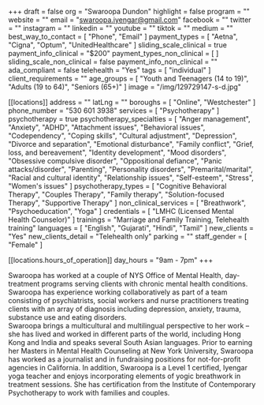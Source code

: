 +++
draft = false
org = "Swaroopa Dundon"
highlight = false
program = ""
website = ""
email = "swaroopa.iyengar@gmail.com"
facebook = ""
twitter = ""
instagram = ""
linkedin = ""
youtube = ""
tiktok = ""
medium = ""
best_way_to_contact = [ "Phone", "Email" ]
payment_types = [ "Aetna", "Cigna", "Optum", "UnitedHealthcare" ]
sliding_scale_clinical = true
payment_info_clinical = "$200"
payment_types_non_clinical = [ ]
sliding_scale_non_clinical = false
payment_info_non_clinical = ""
ada_compliant = false
telehealth = "Yes"
tags = [ "individual" ]
client_requirements = ""
age_groups = [
  "Youth and Teenagers (14 to 19)",
  "Adults (19 to 64)",
  "Seniors (65+)"
]
image = "/img/129729147-s-d.jpg"

[[locations]]
address = ""
latLng = ""
boroughs = [ "Online", "Westchester" ]
phone_number = "530 601 3938"
services = [ "Psychotherapy" ]
psychotherapy = true
psychotherapy_specialties = [
  "Anger management",
  "Anxiety",
  "ADHD",
  "Attachment issues",
  "Behavioral issues",
  "Codependency",
  "Coping skills",
  "Cultural adjustment",
  "Depression",
  "Divorce and separation",
  "Emotional disturbance",
  "Family conflict",
  "Grief, loss, and bereavement",
  "Identity development",
  "Mood disorders",
  "Obsessive compulsive disorder",
  "Oppositional defiance",
  "Panic attacks/disorder",
  "Parenting",
  "Personality disorders",
  "Premarital/marital",
  "Racial and cultural identity",
  "Relationship issues",
  "Self-esteem",
  "Stress",
  "Women's issues"
]
psychotherapy_types = [
  "Cognitive Behavioral Therapy",
  "Couples Therapy",
  "Family therapy",
  "Solution-focused Therapy",
  "Supportive Therapy"
]
non_clinical_services = [ "Breathwork", "Psychoeducation", "Yoga" ]
credentials = [ "LMHC (Licensed Mental Health Counselor)" ]
trainings = "Marriage and Family Training, Telehealth training"
languages = [ "English", "Gujarati", "Hindi", "Tamil" ]
new_clients = "Yes"
new_clients_detail = "Telehealth only"
parking = ""
staff_gender = [ "Female" ]

  [[locations.hours_of_operation]]
  day_hours = "9am - 7pm"
+++


Swaroopa has worked at a couple of NYS Office of Mental Health, day-treatment programs serving clients with chronic mental health conditions. Swaroopa has experience working collaboratively as part of a team consisting of psychiatrists, social workers and nurse practitioners treating clients with an array of diagnosis including depression, anxiety, trauma, substance use and eating disorders. <br>
Swaroopa brings a multicultural and multilingual perspective to her work – she has lived and worked in different parts of the world, including Hong Kong and India and speaks several South Asian languages.  Prior to earning her Masters in Mental Health Counseling at New York University, Swaroopa has worked as a journalist and in fundraising positions for not-for-profit agencies in California. In addition, Swaroopa is a Level 1 certified, Iyengar yoga teacher and enjoys incorporating elements of yogic breathwork in treatment sessions. She has certification from the Institute of Contemporary Psychotherapy to work with families and couples. <br>
